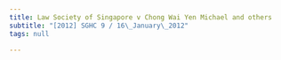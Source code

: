 ```yaml
---
title: Law Society of Singapore v Chong Wai Yen Michael and others
subtitle: "[2012] SGHC 9 / 16\_January\_2012"
tags: null

---
```


